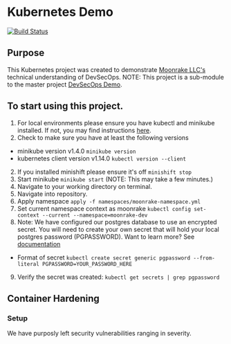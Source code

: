 # Kubernetes Demo
[![Build Status](https://travis-ci.org/kaiprt/k8s-demo.svg?branch=master)](https://travis-ci.org/kaiprt/k8s-demo)
## Purpose
This Kubernetes project was created to demonstrate [Moonrake LLC's](https://moonrake.it) technical understanding of DevSecOps.
NOTE: This project is a sub-module to the master project [DevSecOps Demo](https://github.com/MoonrakeOpen/DevSecOps-Demo).
## To start using this project.
1. For local environments please ensure you have kubectl and minikube installed. If not, you may find instructions [here](https://kubernetes.io/docs/tasks/tools/install-kubectl/).
2. Check to make sure you have at least the following versions
 - minikube version v1.4.0 `minikube version`
 - kubernetes client version v1.14.0 `kubectl version --client`
2. If you installed minishift please ensure it's off `minishift stop`
3. Start minikube `minikube start` (NOTE: This may take a few minutes.)
4. Navigate to your working directory on terminal.
5. Navigate into repository.
6. Apply namespace `apply -f namespaces/moonrake-namespace.yml`
7. Set current namespace context as moonrake `kubectl config set-context --current --namespace=moonrake-dev`
8. Note: We have configured our postgres database to use an encrypted secret. You will need to create your own secret that will hold your local postgres password (PGPASSWORD). Want to learn more? See [documentation](https://kubernetes.io/docs/concepts/configuration/secret/#overview-of-secrets)
- Format of secret `kubectl create secret generic pgpassword --from-literal PGPASSWORD=YOUR_PASSWORD_HERE`
9. Verify the secret was created: `kubectl get secrets | grep pgpassword`

## Container Hardening

### Setup
We have purposly left security vulnerabilities ranging in severity.
